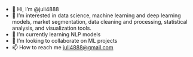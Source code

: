 - 👋 Hi, I’m @juli4888
- 👀 I’m interested in data science, machine learning and deep learning models, market segmentation, data cleaning and processing, statistical analysis, and visualization tools.
- 🌱 I’m currently learning NLP models
- 💞️ I’m looking to collaborate on ML projects
- 📫 How to reach me juli4888@gmail.com

